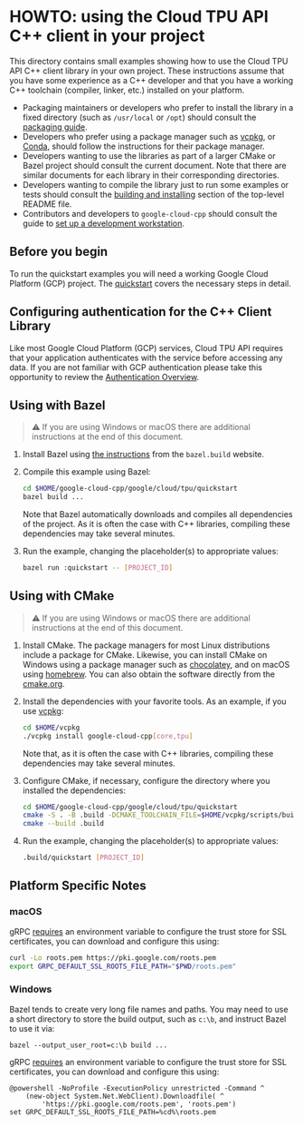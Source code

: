 # HOWTO: using the Cloud TPU API C++ client in your project

This directory contains small examples showing how to use the Cloud TPU API C++
client library in your own project. These instructions assume that you have some
experience as a C++ developer and that you have a working C++ toolchain
(compiler, linker, etc.) installed on your platform.

- Packaging maintainers or developers who prefer to install the library in a
  fixed directory (such as `/usr/local` or `/opt`) should consult the
  [packaging guide](/doc/packaging.md).
- Developers who prefer using a package manager such as
  [vcpkg](https://vcpkg.io), or [Conda](https://conda.io), should follow the
  instructions for their package manager.
- Developers wanting to use the libraries as part of a larger CMake or Bazel
  project should consult the current document. Note that there are similar
  documents for each library in their corresponding directories.
- Developers wanting to compile the library just to run some examples or tests
  should consult the
  [building and installing](/README.md#building-and-installing) section of the
  top-level README file.
- Contributors and developers to `google-cloud-cpp` should consult the guide to
  [set up a development workstation][howto-setup-dev-workstation].

## Before you begin

To run the quickstart examples you will need a working Google Cloud Platform
(GCP) project. The [quickstart][quickstart-link] covers the necessary steps in
detail.

## Configuring authentication for the C++ Client Library

Like most Google Cloud Platform (GCP) services, Cloud TPU API requires that your
application authenticates with the service before accessing any data. If you are
not familiar with GCP authentication please take this opportunity to review the
[Authentication Overview][authentication-quickstart].

## Using with Bazel

> :warning: If you are using Windows or macOS there are additional instructions
> at the end of this document.

1. Install Bazel using [the instructions][bazel-install] from the `bazel.build`
   website.

1. Compile this example using Bazel:

   ```bash
   cd $HOME/google-cloud-cpp/google/cloud/tpu/quickstart
   bazel build ...
   ```

   Note that Bazel automatically downloads and compiles all dependencies of the
   project. As it is often the case with C++ libraries, compiling these
   dependencies may take several minutes.

1. Run the example, changing the placeholder(s) to appropriate values:

   ```bash
   bazel run :quickstart -- [PROJECT_ID]
   ```

## Using with CMake

> :warning: If you are using Windows or macOS there are additional instructions
> at the end of this document.

1. Install CMake. The package managers for most Linux distributions include a
   package for CMake. Likewise, you can install CMake on Windows using a package
   manager such as [chocolatey][choco-cmake-link], and on macOS using
   [homebrew][homebrew-cmake-link]. You can also obtain the software directly
   from the [cmake.org](https://cmake.org/download/).

1. Install the dependencies with your favorite tools. As an example, if you use
   [vcpkg](https://github.com/Microsoft/vcpkg.git):

   ```bash
   cd $HOME/vcpkg
   ./vcpkg install google-cloud-cpp[core,tpu]
   ```

   Note that, as it is often the case with C++ libraries, compiling these
   dependencies may take several minutes.

1. Configure CMake, if necessary, configure the directory where you installed
   the dependencies:

   ```bash
   cd $HOME/google-cloud-cpp/google/cloud/tpu/quickstart
   cmake -S . -B .build -DCMAKE_TOOLCHAIN_FILE=$HOME/vcpkg/scripts/buildsystems/vcpkg.cmake
   cmake --build .build
   ```

1. Run the example, changing the placeholder(s) to appropriate values:

   ```bash
   .build/quickstart [PROJECT_ID]
   ```

## Platform Specific Notes

### macOS

gRPC [requires][grpc-roots-pem-bug] an environment variable to configure the
trust store for SSL certificates, you can download and configure this using:

```bash
curl -Lo roots.pem https://pki.google.com/roots.pem
export GRPC_DEFAULT_SSL_ROOTS_FILE_PATH="$PWD/roots.pem"
```

### Windows

Bazel tends to create very long file names and paths. You may need to use a
short directory to store the build output, such as `c:\b`, and instruct Bazel to
use it via:

```shell
bazel --output_user_root=c:\b build ...
```

gRPC [requires][grpc-roots-pem-bug] an environment variable to configure the
trust store for SSL certificates, you can download and configure this using:

```console
@powershell -NoProfile -ExecutionPolicy unrestricted -Command ^
    (new-object System.Net.WebClient).Downloadfile( ^
        'https://pki.google.com/roots.pem', 'roots.pem')
set GRPC_DEFAULT_SSL_ROOTS_FILE_PATH=%cd%\roots.pem
```

[authentication-quickstart]: https://cloud.google.com/docs/authentication/getting-started "Authentication Getting Started"
[bazel-install]: https://docs.bazel.build/versions/main/install.html
[choco-cmake-link]: https://chocolatey.org/packages/cmake
[grpc-roots-pem-bug]: https://github.com/grpc/grpc/issues/16571
[homebrew-cmake-link]: https://formulae.brew.sh/formula/cmake
[howto-setup-dev-workstation]: /doc/contributor/howto-guide-setup-development-workstation.md
[quickstart-link]: https://cloud.google.com/tpu/docs/quick-starts
